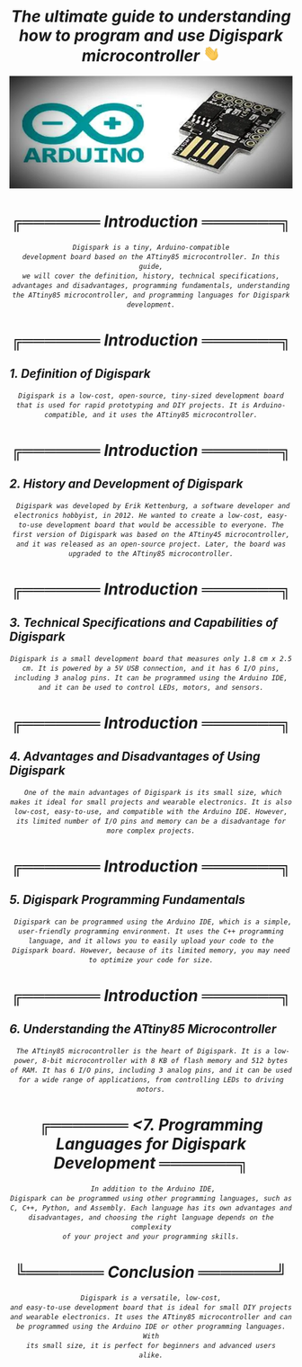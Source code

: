 <h1><div align="center"><i>The ultimate guide to understanding how to program and use Digispark microcontroller <img src="./fn/hello.webp" width="30"></i></div></h1>

<div align="center">          
<img src="fn/thumbnail.webp" alt="coding" width="1000px" height="200px" /></div>

# <i><div align="center"><i>╔═══════<i color="#00979C"> Introduction <i color="#F9F9F9"> ═══════╗</i></div>
<em><div align="center"><code>Digispark is a tiny, Arduino-compatible development board based on the ATtiny85 microcontroller. In this guide, we will cover the definition, history, technical specifications, advantages and disadvantages, programming fundamentals, understanding the ATtiny85 microcontroller, and programming languages for Digispark development.</code></em></div>

# <i><div align="center"><i>╔═══════<i color="#00979C"> Introduction <i color="#F9F9F9"> ═══════╗</i></div>
<h2 color="#00979C"> 1. Definition of Digispark</h2>
<em><div align="center"> <code>Digispark is a low-cost, open-source, tiny-sized development board that is used for rapid prototyping and DIY projects. It is Arduino-compatible, and it uses the ATtiny85 microcontroller.</code></em></div>

# <i><div align="center"><i>╔═══════<i color="#00979C"> Introduction <i color="#F9F9F9"> ═══════╗</i></div>
<h2 color="#00979C"> 2. History and Development of Digispark</h2>
<em><div align="center"><code> Digispark was developed by Erik Kettenburg, a software developer and electronics hobbyist, in 2012. He wanted to create a low-cost, easy-to-use development board that would be accessible to everyone. The first version of Digispark was based on the ATtiny45 microcontroller, and it was released as an open-source project. Later, the board was upgraded to the ATtiny85 microcontroller.</code></em></div>

# <i><div align="center"><i>╔═══════<i color="#00979C"> Introduction <i color="#F9F9F9"> ═══════╗</i></div>
<h2 color="#00979C"> 3. Technical Specifications and Capabilities of Digispark</h2>
<em><div align="center"> <code>Digispark is a small development board that measures only 1.8 cm x 2.5 cm. It is powered by a 5V USB connection, and it has 6 I/O pins, including 3 analog pins. It can be programmed using the Arduino IDE, and it can be used to control LEDs, motors, and sensors.</code></em></div>

# <i><div align="center"><i>╔═══════<i color="#00979C"> Introduction <i color="#F9F9F9"> ═══════╗</i></div>
<h2 color="#00979C"> 4. Advantages and Disadvantages of Using Digispark</h2>
<em><div align="center"><code> One of the main advantages of Digispark is its small size, which makes it ideal for small projects and wearable electronics. It is also low-cost, easy-to-use, and compatible with the Arduino IDE. However, its limited number of I/O pins and memory can be a disadvantage for more complex projects.</code></em></div>

# <i><div align="center"><i>╔═══════<i color="#00979C"> Introduction <i color="#F9F9F9"> ═══════╗</i></div>
<h2 color="#00979C"> 5. Digispark Programming Fundamentals</h2>
<em><div align="center"><code> Digispark can be programmed using the Arduino IDE, which is a simple, user-friendly programming environment. It uses the C++ programming language, and it allows you to easily upload your code to the Digispark board. However, because of its limited memory, you may need to optimize your code for size.</code></em></div>

# <i><div align="center"><i>╔═══════<i color="#00979C"> Introduction <i color="#F9F9F9"> ═══════╗</i></div>
<h2 color="#00979C"> 6. Understanding the ATtiny85 Microcontroller</h2>
<em><div align="center"><code> The ATtiny85 microcontroller is the heart of Digispark. It is a low-power, 8-bit microcontroller with 8 KB of flash memory and 512 bytes of RAM. It has 6 I/O pins, including 3 analog pins, and it can be used for a wide range of applications, from controlling LEDs to driving motors.</code></div></eme>

# <i><div align="center"><i>╔═══════<i color="#00979C"> <7. Programming Languages for Digispark Development <i color="#F9F9F9"> ═══════╗</i></div>

<em><div align="center"><code> In addition to the Arduino IDE, Digispark can be programmed using other programming languages, such as C, C++, Python, and Assembly. Each language has its own advantages and disadvantages, and choosing the right language depends on the complexity of your project and your programming skills.</code></div></em>

# <i><div align="center"><i>╚═══════ <i color="#00979C"> Conclusion <i color="#F9F9F9">═══════╝</i></div></h2>
<em><div align="center"> <code>Digispark is a versatile, low-cost, and easy-to-use development board that is ideal for small DIY projects and wearable electronics. It uses the ATtiny85 microcontroller and can be programmed using the Arduino IDE or other programming languages. With its small size, it is perfect for beginners and advanced users alike.</code></div></em>
